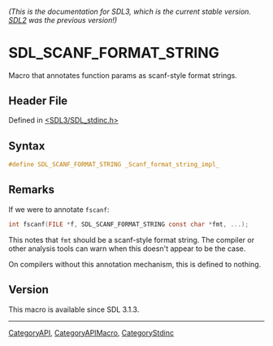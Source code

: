 ###### (This is the documentation for SDL3, which is the current stable version. [SDL2](https://wiki.libsdl.org/SDL2/) was the previous version!)
# SDL_SCANF_FORMAT_STRING

Macro that annotates function params as scanf-style format strings.

## Header File

Defined in [<SDL3/SDL_stdinc.h>](https://github.com/libsdl-org/SDL/blob/main/include/SDL3/SDL_stdinc.h)

## Syntax

```c
#define SDL_SCANF_FORMAT_STRING _Scanf_format_string_impl_
```

## Remarks

If we were to annotate `fscanf`:

```c
int fscanf(FILE *f, SDL_SCANF_FORMAT_STRING const char *fmt, ...);
```

This notes that `fmt` should be a scanf-style format string. The compiler
or other analysis tools can warn when this doesn't appear to be the case.

On compilers without this annotation mechanism, this is defined to nothing.

## Version

This macro is available since SDL 3.1.3.

----
[CategoryAPI](CategoryAPI), [CategoryAPIMacro](CategoryAPIMacro), [CategoryStdinc](CategoryStdinc)

